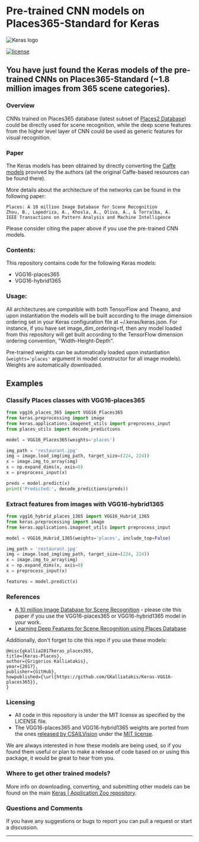 # Pre-trained CNN models on Places365-Standard for Keras

![Keras logo](https://i.imgur.com/c9r5WFp.png) 


[![license](https://img.shields.io/github/license/mashape/apistatus.svg?maxAge=2592000)](https://github.com/GKalliatakis/Keras-VGG16-places365/blob/master/LICENSE)

## You have just found the Keras models of the pre-trained CNNs on Places365-Standard (~1.8 million images from 365 scene categories).


### Overview
CNNs trained on Places365 database (latest subset of [Places2 Database](http://places2.csail.mit.edu)) could be directly used for scene recognition, while the deep scene features from the higher level layer of CNN could be used as generic features for visual recognition.

### Paper
The Keras models has been obtained by directly converting the [Caffe models](https://github.com/CSAILVision/places365) provived by the authors (all the original Caffe-based resources can be found there).

More details about the architecture of the networks can be found in the following paper:

    Places: A 10 million Image Database for Scene Recognition
    Zhou, B., Lapedriza, A., Khosla, A., Oliva, A., & Torralba, A.
    IEEE Transactions on Pattern Analysis and Machine Intelligence

Please consider citing the paper above if you use the pre-trained CNN models.


### Contents:
This repository contains code for the following Keras models:
- VGG16-places365
- VGG16-hybrid1365

### Usage: 
All architectures are compatible with both TensorFlow and Theano, and upon instantiation the models will be built according to the image dimension ordering set in your Keras configuration file at ~/.keras/keras.json. For instance, if you have set image_dim_ordering=tf, then any model loaded from this repository will get built according to the TensorFlow dimension ordering convention, "Width-Height-Depth".

Pre-trained weights can be automatically loaded upon instantiation (`weights='places'` argument in model constructor for all image models). Weights are automatically downloaded.



## Examples

### Classify Places classes with VGG16-places365

```python
from vgg16_places_365 import VGG16_Places365
from keras.preprocessing import image
from keras.applications.imagenet_utils import preprocess_input
from places_utils import decode_predictions

model = VGG16_Places365(weights='places')

img_path = 'restaurant.jpg'
img = image.load_img(img_path, target_size=(224, 224))
x = image.img_to_array(img)
x = np.expand_dims(x, axis=0)
x = preprocess_input(x)

preds = model.predict(x)
print('Predicted:', decode_predictions(preds))
```

### Extract features from images with VGG16-hybrid1365

```python
from vgg16_hybrid_places_1365 import VGG16_Hubrid_1365
from keras.preprocessing import image
from keras.applications.imagenet_utils import preprocess_input

model = VGG16_Hubrid_1365(weights='places', include_top=False)

img_path = 'restaurant.jpg'
img = image.load_img(img_path, target_size=(224, 224))
x = image.img_to_array(img)
x = np.expand_dims(x, axis=0)
x = preprocess_input(x)

features = model.predict(x)
```


### References

- [A 10 million Image Database for Scene Recognition](http://places2.csail.mit.edu/PAMI_places.pdf) - please cite this paper if you use the VGG16-places365 or VGG16-hybrid1365 model in your work.
- [Learning Deep Features for Scene Recognition using Places Database](https://arxiv.org/abs/1512.03385)


Additionally, don't forget to cite this repo if you use these models:

    @misc{gkallia2017keras_places365,
    title={Keras-Places},
    author={Grigorios Kalliatakis},
    year={2017},
    publisher={GitHub},
    howpublished={\url{https://github.com/GKalliatakis/Keras-VGG16-places365}},
    }


### Licensing 
- All code in this repository is under the MIT license as specified by the LICENSE file.
- The VGG16-places365 and VGG16-hybrid1365 weights are ported from the ones [released by CSAILVision](https://github.com/CSAILVision/places365) under the [MIT license](https://github.com/CSAILVision/places365/blob/master/LICENSE).

We are always interested in how these models are being used, so if you found them useful or plan to make a release of code based on or using this package, it would be great to hear from you. 

### Where to get other trained models?
More info on downloading, converting, and submitting other models can be found on the main [Keras | Application Zoo repository](https://github.com/GKalliatakis/Keras-Application-Zoo).

### Questions and Comments
If you have any suggestions or bugs to report you can pull a request or start a discussion.
_________________________________________________________________

   [dill]: <https://github.com/joemccann/dillinger>
   [git-repo-url]: <https://github.com/joemccann/dillinger.git>
   [john gruber]: <http://daringfireball.net>
   [df1]: <http://daringfireball.net/projects/markdown/>
   [markdown-it]: <https://github.com/markdown-it/markdown-it>
   [Ace Editor]: <http://ace.ajax.org>
   [node.js]: <http://nodejs.org>
   [Twitter Bootstrap]: <http://twitter.github.com/bootstrap/>
   [jQuery]: <http://jquery.com>
   [@tjholowaychuk]: <http://twitter.com/tjholowaychuk>
   [express]: <http://expressjs.com>
   [AngularJS]: <http://angularjs.org>
   [Gulp]: <http://gulpjs.com>

   [PlDb]: <https://github.com/joemccann/dillinger/tree/master/plugins/dropbox/README.md>
   [PlGh]: <https://github.com/joemccann/dillinger/tree/master/plugins/github/README.md>
   [PlGd]: <https://github.com/joemccann/dillinger/tree/master/plugins/googledrive/README.md>
   [PlOd]: <https://github.com/joemccann/dillinger/tree/master/plugins/onedrive/README.md>
   [PlMe]: <https://github.com/joemccann/dillinger/tree/master/plugins/medium/README.md>
   [PlGa]: <https://github.com/RahulHP/dillinger/blob/master/plugins/googleanalytics/README.md>

